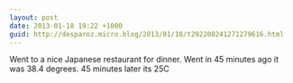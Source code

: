 ```yaml
---
layout: post
date: 2013-01-18 19:22 +1000
guid: http://desparoz.micro.blog/2013/01/18/t292200241271279616.html
---
```

Went to a nice Japanese restaurant for dinner. Went in 45 minutes ago it was 38.4 degrees. 45 minutes later its 25C

